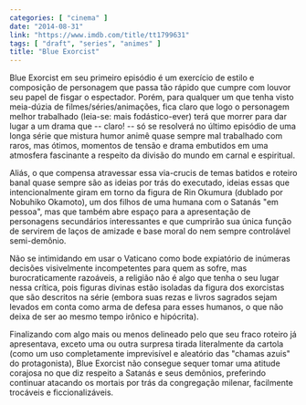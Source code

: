```yaml
---
categories: [ "cinema" ]
date: "2014-08-31"
link: "https://www.imdb.com/title/tt1799631"
tags: [ "draft", "series", "animes" ]
title: "Blue Exorcist"
---
```

Blue Exorcist em seu primeiro episódio é um exercício de estilo e composição de personagem que passa tão rápido que cumpre com louvor seu papel de fisgar o espectador. Porém, para qualquer um que tenha visto meia-dúzia de filmes/séries/animações, fica claro que logo o personagem melhor trabalhado (leia-se: mais fodástico-ever) terá que morrer para dar lugar a um drama que -- claro! -- só se resolverá no último episódio de uma longa série que mistura humor animê quase sempre mal trabalhado com raros, mas ótimos, momentos de tensão e drama embutidos em uma atmosfera fascinante a respeito da divisão do mundo em carnal e espiritual.

Aliás, o que compensa atravessar essa via-crucis de temas batidos e roteiro banal quase sempre são as ideias por trás do executado, ideias essas que intencionalmente giram em torno da figura de Rin Okumura (dublado por Nobuhiko Okamoto), um dos filhos de uma humana com o Satanás "em pessoa", mas que também abre espaço para a apresentação de personagens secundários interessantes e que cumprirão sua única função de servirem de laços de amizade e base moral do nem sempre controlável semi-demônio.

Não se intimidando em usar o Vaticano como bode expiatório de inúmeras decisões visivelmente incompetentes para quem as sofre, mas burocraticamente razoáveis, a religião não é algo que tenha o seu lugar nessa crítica, pois figuras divinas estão isoladas da figura dos exorcistas que são descritos na série (embora suas rezas e livros sagrados sejam levados em conta como arma de defesa para esses humanos, o que não deixa de ser ao mesmo tempo irônico e hipócrita).

Finalizando com algo mais ou menos delineado pelo que seu fraco roteiro já apresentava, exceto uma ou outra surpresa tirada literalmente da cartola (como um uso completamente imprevisível e aleatório das "chamas azuis" do protagonista), Blue Exorcist não consegue sequer tomar uma atitude corajosa no que diz respeito a Satanás e seus demônios, preferindo continuar atacando os mortais por trás da congregação milenar, facilmente trocáveis e ficcionalizáveis.
